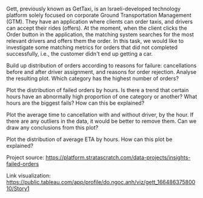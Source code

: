 Gett, previously known as GetTaxi, is an Israeli-developed technology platform solely focused on corporate Ground Transportation Management (GTM). They have an application where clients can order taxis, and drivers can accept their rides (offers). At the moment, when the client clicks the Order button in the application, the matching system searches for the most relevant drivers and offers them the order. In this task, we would like to investigate some matching metrics for orders that did not completed successfully, i.e., the customer didn't end up getting a car.

Build up distribution of orders according to reasons for failure: cancellations before and after driver assignment, and reasons for order rejection. Analyse the resulting plot. Which category has the highest number of orders?

Plot the distribution of failed orders by hours. Is there a trend that certain hours have an abnormally high proportion of one category or another? What hours are the biggest fails? How can this be explained?

Plot the average time to cancellation with and without driver, by the hour. If there are any outliers in the data, it would be better to remove them. Can we draw any conclusions from this plot?

Plot the distribution of average ETA by hours. How can this plot be explained?


Project source: https://platform.stratascratch.com/data-projects/insights-failed-orders

Link visualization: https://public.tableau.com/app/profile/do.ngoc.anh/viz/gett_16648637580010/Story1

